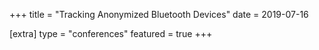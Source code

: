 +++
title = "Tracking Anonymized Bluetooth Devices"
date = 2019-07-16

[extra]
type = "conferences"
featured = true
+++